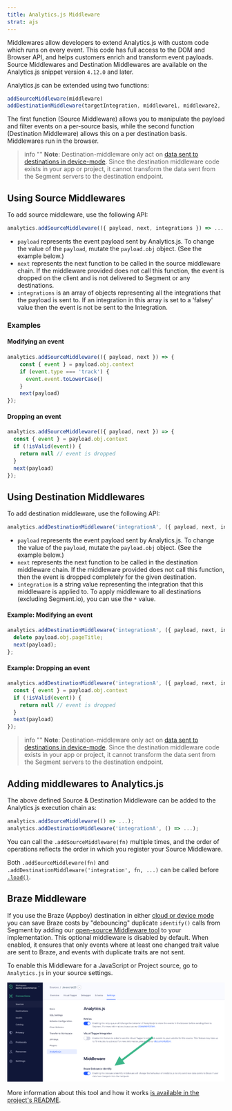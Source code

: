 ```yaml
---
title: Analytics.js Middleware
strat: ajs
---
```



Middlewares allow developers to extend Analytics.js with custom code which runs on every event. This code has full access to the DOM and Browser API, and helps customers enrich and transform event payloads. Source Middlewares and Destination Middlewares are available on the Analytics.js snippet version `4.12.0` and later.

Analytics.js can be extended using two functions:

```js
addSourceMiddleware(middleware)
addDestinationMiddleware(targetIntegration, middleware1, middleware2, ...)
```

The first function (Source Middleware) allows you to manipulate the payload and filter events on a per-source basis, while the second function (Destination Middleware) allows this on a per destination basis. Middlewares run in the browser.

> info ""
> **Note**: Destination-middleware only act on [data sent to destinations in device-mode](/docs/connections/destinations#connection-modes). Since the destination middleware code exists in your app or project, it cannot transform the data sent from the Segment servers to the destination endpoint.

## Using Source Middlewares

To add source middleware, use the following API:

```js
analytics.addSourceMiddleware(({ payload, next, integrations }) => .... )
```

- `payload` represents the event payload sent by Analytics.js. To change the value of the `payload`, mutate the `payload.obj` object. (See the example below.)
- `next` represents the next function to be called in the source middleware chain. If the middleware provided does not call this function, the event is dropped on the client and is not delivered to Segment or any destinations.
- `integrations` is an array of objects representing all the integrations that the payload is sent to. If an integration in this array is set to a ‘falsey' value then the event is not be sent to the Integration.

### Examples
#### Modifying an event
```js
analytics.addSourceMiddleware(({ payload, next }) => {
    const { event } = payload.obj.context
    if (event.type === 'track') {
      event.event.toLowerCase()
    }
    next(payload)
});
```

#### Dropping an event
```js
analytics.addSourceMiddleware(({ payload, next }) => {
  const { event } = payload.obj.context
  if (!isValid(event)) {
    return null // event is dropped
  }
  next(payload)
});
```

## Using Destination Middlewares


To add destination middleware, use the following API:

```js
analytics.addDestinationMiddleware('integrationA', ({ payload, next, integration }) => .... )
```

- `payload` represents the event payload sent by Analytics.js. To change the value of the `payload`, mutate the `payload.obj` object. (See the example below.)
- `next` represents the next function to be called in the destination middleware chain. If the middleware provided does not call this function, then the event is dropped completely for the given destination.
- `integration` is a string value representing the integration that this middleware is applied to. To apply middleware to all destinations (excluding Segment.io), you can use the `*` value.

#### Example: Modifying an event
```js
analytics.addDestinationMiddleware('integrationA', ({ payload, next, integration }) => {
  delete payload.obj.pageTitle;
  next(payload);
};
```

#### Example: Dropping an event
```js
analytics.addDestinationMiddleware('integrationA', ({ payload, next, integration }) => {
  const { event } = payload.obj.context
  if (!isValid(event)) {
    return null // event is dropped
  }
  next(payload)
});
```


> info ""
> **Note**: Destination-middleware only act on [data sent to destinations in device-mode](/docs/connections/destinations#connection-modes). Since the destination middleware code exists in your app or project, it cannot transform the data sent from the Segment servers to the destination endpoint.

## Adding middlewares to Analytics.js

The above defined Source & Destination Middleware can be added to the Analytics.js execution chain as:

```js
analytics.addSourceMiddleware(() => ...);
analytics.addDestinationMiddleware('integrationA', () => ...);
```


You can call the `.addSourceMiddleware(fn)` multiple times, and the order of operations reflects the order in which you register your Source Middleware.

Both `.addSourceMiddleware(fn)` and `.addDestinationMiddleware('integration', fn, ...)` can be called before [`.load()`](/docs/connections/sources/catalog/libraries/website/javascript/#load-options).

## Braze Middleware

If you use the Braze (Appboy) destination in either [cloud or device mode](/docs/connections/destinations/#connection-modes) you can save Braze costs by "debouncing" duplicate `identify()` calls from Segment by adding our [open-source Middleware tool](https://github.com/segmentio/segment-braze-mobile-middleware) to your implementation.
This optional middleware is disabled by default. When enabled, it ensures that only events where at least one changed trait value are sent to Braze, and events with duplicate traits are not sent.

To enable this Middleware for a JavaScript or Project source, go to `Analytics.js` in your source settings.

![BrazeMiddleware](images/sources_ajs_brazemiddleware.png)

More information about this tool and how it works [is available in the project's README](https://github.com/segmentio/segment-braze-mobile-middleware/blob/master/README.md#how-does-this-work).
